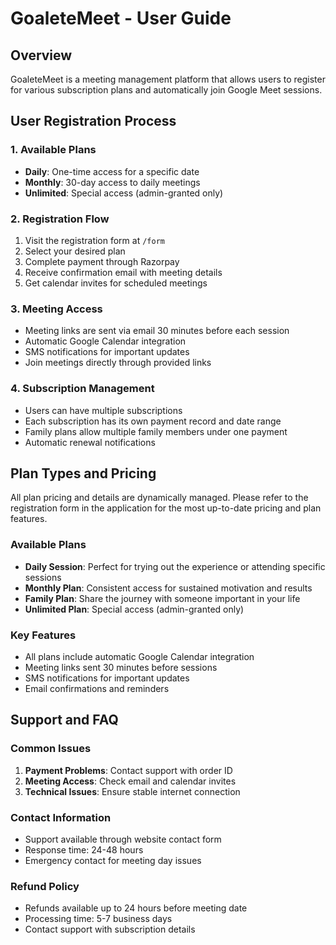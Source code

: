 # GoaleteMeet - User Guide

## Overview
GoaleteMeet is a meeting management platform that allows users to register for various subscription plans and automatically join Google Meet sessions.

## User Registration Process

### 1. Available Plans
- **Daily**: One-time access for a specific date
- **Monthly**: 30-day access to daily meetings
- **Unlimited**: Special access (admin-granted only)

### 2. Registration Flow
1. Visit the registration form at `/form`
2. Select your desired plan
3. Complete payment through Razorpay
4. Receive confirmation email with meeting details
5. Get calendar invites for scheduled meetings

### 3. Meeting Access
- Meeting links are sent via email 30 minutes before each session
- Automatic Google Calendar integration
- SMS notifications for important updates
- Join meetings directly through provided links

### 4. Subscription Management
- Users can have multiple subscriptions
- Each subscription has its own payment record and date range
- Family plans allow multiple family members under one payment
- Automatic renewal notifications

## Plan Types and Pricing

All plan pricing and details are dynamically managed. Please refer to the registration form in the application for the most up-to-date pricing and plan features.

### Available Plans
- **Daily Session**: Perfect for trying out the experience or attending specific sessions
- **Monthly Plan**: Consistent access for sustained motivation and results  
- **Family Plan**: Share the journey with someone important in your life
- **Unlimited Plan**: Special access (admin-granted only)

### Key Features
- All plans include automatic Google Calendar integration
- Meeting links sent 30 minutes before sessions
- SMS notifications for important updates
- Email confirmations and reminders

## Support and FAQ

### Common Issues
1. **Payment Problems**: Contact support with order ID
2. **Meeting Access**: Check email and calendar invites
3. **Technical Issues**: Ensure stable internet connection

### Contact Information
- Support available through website contact form
- Response time: 24-48 hours
- Emergency contact for meeting day issues

### Refund Policy
- Refunds available up to 24 hours before meeting date
- Processing time: 5-7 business days
- Contact support with subscription details
